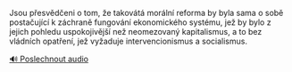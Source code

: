 
Jsou přesvědčeni o tom, že takovátá morální reforma by byla sama o sobě postačující k záchraně fungování ekonomického systému, jež by bylo z jejich pohledu uspokojivější než neomezovaný kapitalismus, a to bez vládních opatření, jež vyžaduje intervencionismus a socialismus.

[🔊 Poslechnout audio](/data/7-paragraphs/audio/chapter_145/para_010-Jsou-pesvdeni-o-tom-e-takovt-morln-reform.mp3)

